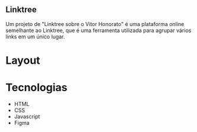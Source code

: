 ## Linktree
Um projeto de "Linktree sobre o Vitor Honorato" é uma plataforma online semelhante ao Linktree, que é uma ferramenta utilizada para agrupar vários links em um único lugar.

# Layout

# Tecnologias
- HTML
- CSS
- Javascript
- Figma
